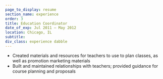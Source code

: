 ```yaml
---
page_to_display: resume
section_name: experience
order: 3
title: Education Coordinator
date_of_exp: Jul 2011 – May 2012
location: Chicago, IL
subtitle: 
div_class: experience dabble
---
```

* Created materials and resources for teachers to use to plan classes, as well as promotion marketing materials
* Built and maintained relationships with teachers; provided guidance for course planning and proposals
